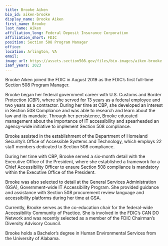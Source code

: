 ```yaml
---
title: Brooke Aiken
bio_id: aiken-brooke
display_name: Brooke Aiken
first_name: Brooke
last_name: Aiken
affiliation_long: Federal Deposit Insurance Corporation
affiliation_short: FDIC
position: Section 508 Program Manager
office: 
location: Arlington, VA
email: 
image_url: https://assets.section508.gov/files/bio-images/aiken-brooke.jpg
iaaf_years: 2023
---
```

Brooke Aiken joined the FDIC in August 2019 as the FDIC’s first full-time Section 508 Program Manager.

Brooke began her federal government career with U.S. Customs and Border Protection (CBP), where she served for 13 years as a federal employee and two years as a contractor. During her time at CBP, she developed an interest in Section 508 Compliance and was able to research and learn about the law and its mandate. Through her persistence, Brooke educated management about the importance of IT accessibility and spearheaded an agency-wide initiative to implement Section 508 compliance.

Brooke assisted in the establishment of the Department of Homeland Security’s Office of Accessible Systems and Technology, which employs 22 staff members dedicated to Section 508 compliance.

During her time with CBP, Brooke served a six-month detail with the Executive Office of the President, where she established a framework for a Chief Accessibility Officer to ensure Section 508 compliance is mandatory within the Executive Office of the President.

Brooke was also selected to detail at the General Services Administration (GSA), Government-wide IT Accessibility Program. She provided guidance and assistance with Section 508 procurement review language and accessibility platforms during her time at GSA.

Currently, Brooke serves as the co-education chair for the federal-wide Accessibility Community of Practice. She is involved in the FDIC’s CAN DO Network and was recently selected as a member of the FDIC Chairman’s Diversity Advisory Council.

Brooke holds a Bachelor’s degree in Human Environmental Services from the University of Alabama.